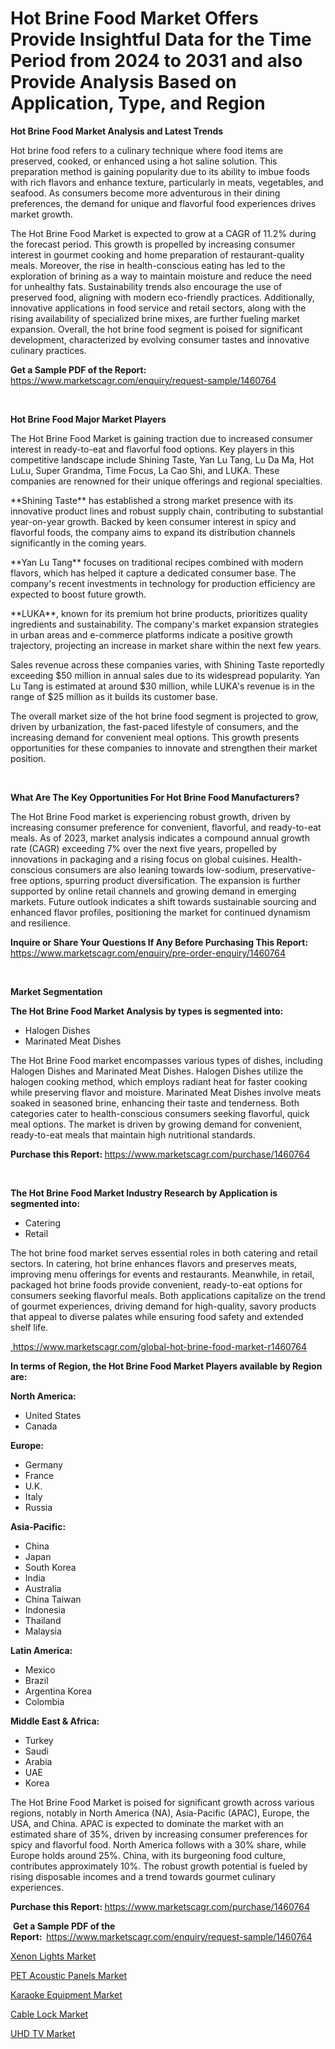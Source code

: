 <p><h1>Hot Brine Food Market Offers Provide Insightful Data for the Time Period from 2024 to 2031 and also Provide Analysis Based on Application, Type, and Region</h1></p><p><strong>Hot Brine Food Market Analysis and Latest Trends</strong></p>
<p><p>Hot brine food refers to a culinary technique where food items are preserved, cooked, or enhanced using a hot saline solution. This preparation method is gaining popularity due to its ability to imbue foods with rich flavors and enhance texture, particularly in meats, vegetables, and seafood. As consumers become more adventurous in their dining preferences, the demand for unique and flavorful food experiences drives market growth.</p><p>The Hot Brine Food Market is expected to grow at a CAGR of 11.2% during the forecast period. This growth is propelled by increasing consumer interest in gourmet cooking and home preparation of restaurant-quality meals. Moreover, the rise in health-conscious eating has led to the exploration of brining as a way to maintain moisture and reduce the need for unhealthy fats. Sustainability trends also encourage the use of preserved food, aligning with modern eco-friendly practices. Additionally, innovative applications in food service and retail sectors, along with the rising availability of specialized brine mixes, are further fueling market expansion. Overall, the hot brine food segment is poised for significant development, characterized by evolving consumer tastes and innovative culinary practices.</p></p>
<p><strong>Get a Sample PDF of the Report:&nbsp;</strong> <a href="https://www.marketscagr.com/enquiry/request-sample/1460764?utm_campaign=1339&utm_medium=2&utm_source=Github&utm_content=ia&utm_term=01102024&utm_id=hot-brine-food">https://www.marketscagr.com/enquiry/request-sample/1460764</a></p>
<p>&nbsp;</p>
<p><strong>Hot Brine Food Major Market Players</strong></p>
<p><p>The Hot Brine Food Market is gaining traction due to increased consumer interest in ready-to-eat and flavorful food options. Key players in this competitive landscape include Shining Taste, Yan Lu Tang, Lu Da Ma, Hot LuLu, Super Grandma, Time Focus, La Cao Shi, and LUKA. These companies are renowned for their unique offerings and regional specialties.</p><p>**Shining Taste** has established a strong market presence with its innovative product lines and robust supply chain, contributing to substantial year-on-year growth. Backed by keen consumer interest in spicy and flavorful foods, the company aims to expand its distribution channels significantly in the coming years.</p><p>**Yan Lu Tang** focuses on traditional recipes combined with modern flavors, which has helped it capture a dedicated consumer base. The company's recent investments in technology for production efficiency are expected to boost future growth.</p><p>**LUKA**, known for its premium hot brine products, prioritizes quality ingredients and sustainability. The company's market expansion strategies in urban areas and e-commerce platforms indicate a positive growth trajectory, projecting an increase in market share within the next few years.</p><p>Sales revenue across these companies varies, with Shining Taste reportedly exceeding $50 million in annual sales due to its widespread popularity. Yan Lu Tang is estimated at around $30 million, while LUKA's revenue is in the range of $25 million as it builds its customer base.</p><p>The overall market size of the hot brine food segment is projected to grow, driven by urbanization, the fast-paced lifestyle of consumers, and the increasing demand for convenient meal options. This growth presents opportunities for these companies to innovate and strengthen their market position.</p></p>
<p>&nbsp;</p>
<p><strong>What Are The Key Opportunities For Hot Brine Food Manufacturers?</strong></p>
<p><p>The Hot Brine Food market is experiencing robust growth, driven by increasing consumer preference for convenient, flavorful, and ready-to-eat meals. As of 2023, market analysis indicates a compound annual growth rate (CAGR) exceeding 7% over the next five years, propelled by innovations in packaging and a rising focus on global cuisines. Health-conscious consumers are also leaning towards low-sodium, preservative-free options, spurring product diversification. The expansion is further supported by online retail channels and growing demand in emerging markets. Future outlook indicates a shift towards sustainable sourcing and enhanced flavor profiles, positioning the market for continued dynamism and resilience.</p></p>
<p><strong>Inquire or Share Your Questions If Any Before Purchasing This Report:</strong> <a href="https://www.marketscagr.com/enquiry/pre-order-enquiry/1460764?utm_campaign=1339&utm_medium=2&utm_source=Github&utm_content=ia&utm_term=01102024&utm_id=hot-brine-food">https://www.marketscagr.com/enquiry/pre-order-enquiry/1460764</a></p>
<p>&nbsp;</p>
<p><strong>Market Segmentation</strong></p>
<p><strong>The Hot Brine Food Market Analysis by types is segmented into:</strong></p>
<p><ul><li>Halogen Dishes</li><li>Marinated Meat Dishes</li></ul></p>
<p><p>The Hot Brine Food market encompasses various types of dishes, including Halogen Dishes and Marinated Meat Dishes. Halogen Dishes utilize the halogen cooking method, which employs radiant heat for faster cooking while preserving flavor and moisture. Marinated Meat Dishes involve meats soaked in seasoned brine, enhancing their taste and tenderness. Both categories cater to health-conscious consumers seeking flavorful, quick meal options. The market is driven by growing demand for convenient, ready-to-eat meals that maintain high nutritional standards.</p></p>
<p><strong>Purchase this Report:&nbsp;</strong><a href="https://www.marketscagr.com/purchase/1460764?utm_campaign=1339&utm_medium=2&utm_source=Github&utm_content=ia&utm_term=01102024&utm_id=hot-brine-food">https://www.marketscagr.com/purchase/1460764</a></p>
<p>&nbsp;</p>
<p><strong>The Hot Brine Food Market Industry Research by Application is segmented into:</strong></p>
<p><ul><li>Catering</li><li>Retail</li></ul></p>
<p><p>The hot brine food market serves essential roles in both catering and retail sectors. In catering, hot brine enhances flavors and preserves meats, improving menu offerings for events and restaurants. Meanwhile, in retail, packaged hot brine foods provide convenient, ready-to-eat options for consumers seeking flavorful meals. Both applications capitalize on the trend of gourmet experiences, driving demand for high-quality, savory products that appeal to diverse palates while ensuring food safety and extended shelf life.</p></p>
<p><a href="https://www.marketscagr.com/global-hot-brine-food-market-r1460764?utm_campaign=1339&utm_medium=2&utm_source=Github&utm_content=ia&utm_term=01102024&utm_id=hot-brine-food">&nbsp;https://www.marketscagr.com/global-hot-brine-food-market-r1460764</a></p>
<p><strong>In terms of Region, the Hot Brine Food Market Players available by Region are:</strong></p>
<p>
    <p> <strong> North America: </strong>
        <ul>
            <li>United States</li>
            <li>Canada</li>
        </ul>
        </p> 
    <p> <strong> Europe: </strong>
        <ul>
            <li>Germany</li>
            <li>France</li>
            <li>U.K.</li>
            <li>Italy</li>
            <li>Russia</li>
        </ul>
        </p> 
    <p> <strong> Asia-Pacific: </strong>
        <ul>
            <li>China</li>
            <li>Japan</li>
            <li>South Korea</li>
            <li>India</li>
            <li>Australia</li>
            <li>China Taiwan</li>
            <li>Indonesia</li>
            <li>Thailand</li>
            <li>Malaysia</li>
        </ul>
        </p> 
    <p> <strong> Latin America: </strong>
        <ul>
            <li>Mexico</li>
            <li>Brazil</li>
            <li>Argentina Korea</li>
            <li>Colombia</li>
        </ul>
        </p> 
    <p> <strong> Middle East & Africa: </strong>
        <ul>
            <li>Turkey</li>
            <li>Saudi</li>
            <li>Arabia</li>
            <li>UAE</li>
            <li>Korea</li>
        </ul>
    </p>
    </p>
<p><p>The Hot Brine Food Market is poised for significant growth across various regions, notably in North America (NA), Asia-Pacific (APAC), Europe, the USA, and China. APAC is expected to dominate the market with an estimated share of 35%, driven by increasing consumer preferences for spicy and flavorful food. North America follows with a 30% share, while Europe holds around 25%. China, with its burgeoning food culture, contributes approximately 10%. The robust growth potential is fueled by rising disposable incomes and a trend towards gourmet culinary experiences.</p></p>
<p><strong>Purchase this Report: </strong><a href="https://www.marketscagr.com/purchase/1460764?utm_campaign=1339&utm_medium=2&utm_source=Github&utm_content=ia&utm_term=01102024&utm_id=hot-brine-food">https://www.marketscagr.com/purchase/1460764</a></p>
<p>&nbsp;<strong>Get a Sample PDF of the Report:&nbsp;&nbsp;</strong><a href="https://www.marketscagr.com/enquiry/request-sample/1460764?utm_campaign=1339&utm_medium=2&utm_source=Github&utm_content=ia&utm_term=01102024&utm_id=hot-brine-food">https://www.marketscagr.com/enquiry/request-sample/1460764</a></p>
<p><strong></strong></p>
<p><p><a href="https://issuu.com/reportprime-2/docs/xenon-lights-market-size-2030.pptx_236a380e43ab1c?utm_campaign=1339&utm_medium=2&utm_source=Github&utm_content=ia&utm_term=01102024&utm_id=hot-brine-food">Xenon Lights Market</a></p><p><a href="https://www.linkedin.com/pulse/mapping-pet-acoustic-panels-market-trends-challenges-breakthroughs-xbznf?utm_campaign=1339&utm_medium=2&utm_source=Github&utm_content=ia&utm_term=01102024&utm_id=hot-brine-food">PET Acoustic Panels Market</a></p><p><a href="https://www.linkedin.com/pulse/global-karaoke-equipment-market-trends-insights-growth-ljdaf?utm_campaign=1339&utm_medium=2&utm_source=Github&utm_content=ia&utm_term=01102024&utm_id=hot-brine-food">Karaoke Equipment Market</a></p><p><a href="https://www.linkedin.com/pulse/market-insights-global-cable-lock-forecast-innovation-lqpqf?utm_campaign=1339&utm_medium=2&utm_source=Github&utm_content=ia&utm_term=01102024&utm_id=hot-brine-food">Cable Lock Market</a></p><p><a href="https://issuu.com/reportprime-2/docs/uhd-tv-market-size-2030.pptx_602c498a16b8a0?utm_campaign=1339&utm_medium=2&utm_source=Github&utm_content=ia&utm_term=01102024&utm_id=hot-brine-food">UHD TV Market</a></p></p>